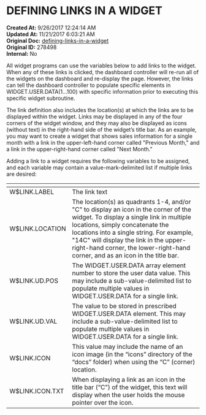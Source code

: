 # DEFINING LINKS IN A WIDGET

**Created At:** 9/26/2017 12:24:14 AM  
**Updated At:** 11/21/2017 6:03:21 AM  
**Original Doc:** [defining-links-in-a-widget](https://docs.zumasys.com/36577-mv-dashboard/defining-links-in-a-widget)  
**Original ID:** 278498  
**Internal:** No  


All widget programs can use the variables below to add links to the widget. When any of these links is clicked, the dashboard controller will re-run all of the widgets on the dashboard and re-display the page. However, the links can tell the dashboard controller to populate specific elements in WIDGET.USER.DATA(1…100) with specific information prior to executing this specific widget subroutine.

The link definition also includes the location(s) at which the links are to be displayed within the widget. Links may be displayed in any of the four corners of the widget window, and they may also be displayed as icons (without text) in the right-hand side of the widget’s title bar. As an example, you may want to create a widget that shows sales information for a single month with a link in the upper-left-hand corner called "Previous Month," and a link in the upper-right-hand corner called "Next Month."

Adding a link to a widget requires the following variables to be assigned, and each variable may contain a value-mark-delimited list if multiple links are desired:


| <!----> | <!----> |
| --- | --- |
| W$LINK.LABEL<br> | The link text<br> |
| W$LINK.LOCATION<br> | The location(s) as quadrants 1-4, and/or "C" to display an icon in the corner of the widget. To display a single link in multiple locations, simply concatenate the locations into a single string. For example, "14C" will display the link in the upper-right-hand corner, the lower-right-hand corner, and as an icon in the title bar.<br> |
| W$LINK.UD.POS<br> | The WIDGET.USER.DATA array element number to store the user data value. This may include a sub-value-delimited list to populate multiple values in WIDGET.USER.DATA for a single link.<br> |
| W$LINK.UD.VAL<br> | The value to be stored in prescribed WIDGET.USER.DATA element. This may include a sub-value-delimited list to populate multiple values in WIDGET.USER.DATA for a single link.<br> |
| W$LINK.ICON<br> | This value may include the name of an icon image (in the “icons” directory of the “docs” folder) when using the “C” (corner) location.<br> |
| W$LINK.ICON.TXT<br> | When displaying a link as an icon in the title bar (“C”) of the widget, this text will display when the user holds the mouse pointer over the icon.<br> |

